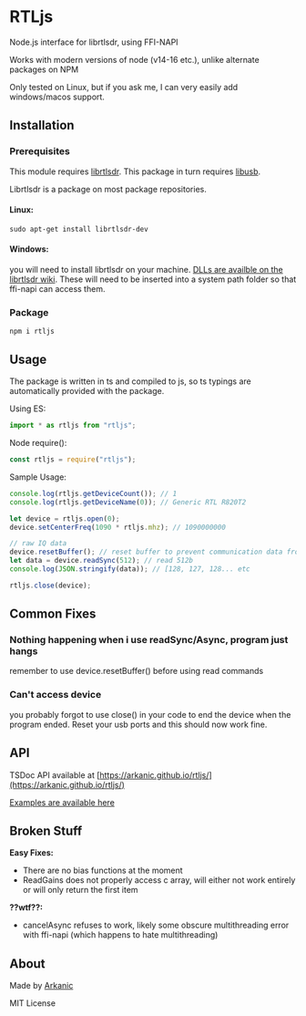 # RTLjs
Node.js interface for librtlsdr, using FFI-NAPI

Works with modern versions of node (v14-16 etc.), unlike alternate packages on NPM

Only tested on Linux, but if you ask me, I can very easily add windows/macos support.

## Installation
### Prerequisites
This module requires [librtlsdr](https://github.com/steve-m/librtlsdr). This package in turn requires [libusb](https://libusb.info/).

Librtlsdr is a package on most package repositories.

#### Linux:
```sudo apt-get install librtlsdr-dev```

#### Windows:
you will need to install librtlsdr on your machine. [DLLs are availble on the librtlsdr wiki](https://osmocom.org/projects/rtl-sdr/wiki). These will need to be inserted into a system path folder so that ffi-napi can access them.

### Package
```npm i rtljs```

## Usage
The package is written in ts and compiled to js, so ts typings are automatically provided with the package.


Using ES:
```js
import * as rtljs from "rtljs";
```

Node require():
```js
const rtljs = require("rtljs");
```

Sample Usage:
```js
console.log(rtljs.getDeviceCount()); // 1
console.log(rtljs.getDeviceName(0)); // Generic RTL R820T2

let device = rtljs.open(0);
device.setCenterFreq(1090 * rtljs.mhz); // 1090000000

// raw IQ data
device.resetBuffer(); // reset buffer to prevent communication data from appearing as radio data
let data = device.readSync(512); // read 512b
console.log(JSON.stringify(data)); // [128, 127, 128... etc

rtljs.close(device);
```

## Common Fixes
### Nothing happening when i use readSync/Async, program just hangs
remember to use device.resetBuffer() before using read commands
### Can't access device
you probably forgot to use close() in your code to end the device when the program ended. Reset your usb ports and this should now work fine.

## API
TSDoc API available at [https://arkanic.github.io/rtljs/](https://arkanic.github.io/rtljs/)

[Examples are available here](https://github.com/Arkanic/rtljs/tree/main/example)

## Broken Stuff
**Easy Fixes:**
- There are no bias functions at the moment
- ReadGains does not properly access c array, will either not work entirely or will only return the first item

**??wtf??:**
- cancelAsync refuses to work, likely some obscure multithreading error with ffi-napi (which happens to hate multithreading)

## About
Made by [Arkanic](https://github.com/Arkanic)

MIT License
